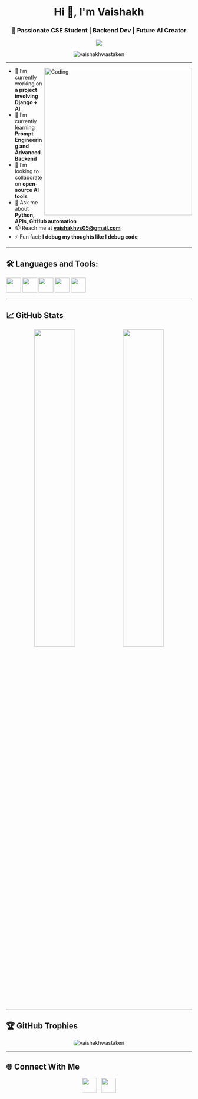 <h1 align="center">Hi 👋, I'm Vaishakh</h1>
<h3 align="center">🚀 Passionate CSE Student | Backend Dev | Future AI Creator</h3>

<p align="center">
  <img src="https://readme-typing-svg.herokuapp.com/?lines=Backend%20Developer;Python%20%7C%20Node.js%20Enthusiast;Building%20AI%20Projects;Lifelong%20Learner&center=true&width=500&height=45">
</p>

<p align="center">
  <img src="https://komarev.com/ghpvc/?username=vaishakhwastaken&label=Profile%20views&color=0e75b6&style=flat" alt="vaishakhwastaken" />
</p>

---

<img align="right" alt="Coding" width="400" src="https://cdn.dribbble.com/users/1162077/screenshots/3848914/programmer.gif" />

- 🔭 I’m currently working on **a project involving Django + AI**
- 🌱 I’m currently learning **Prompt Engineering and Advanced Backend**
- 👯 I’m looking to collaborate on **open-source AI tools**
- 💬 Ask me about **Python, APIs, GitHub automation**
- 📫 Reach me at **vaishakhvs05@gmail.com**
- ⚡ Fun fact: **I debug my thoughts like I debug code**

---

## 🛠️ Languages and Tools:
<p>
  <img src="https://cdn.jsdelivr.net/gh/devicons/devicon/icons/python/python-original.svg" width="40"/>
  <img src="https://cdn.jsdelivr.net/gh/devicons/devicon/icons/javascript/javascript-original.svg" width="40"/>
  <img src="https://cdn.jsdelivr.net/gh/devicons/devicon/icons/nodejs/nodejs-original.svg" width="40"/>
  <img src="https://cdn.jsdelivr.net/gh/devicons/devicon/icons/django/django-plain.svg" width="40"/>
  <img src="https://cdn.jsdelivr.net/gh/devicons/devicon/icons/git/git-original.svg" width="40"/>
</p>

---

## 📈 GitHub Stats
<p align="center">
  <img src="https://github-readme-stats.vercel.app/api?username=vaishakhwastaken&show_icons=true&theme=radical" width="47%" />
  <img src="https://github-readme-streak-stats.herokuapp.com?user=vaishakhwastaken&theme=radical" width="47%" />
</p>

---

## 🏆 GitHub Trophies
<p align="center"> 
  <img src="https://github-profile-trophy.vercel.app/?username=vaishakhwastaken&theme=darkhub&row=1&column=7" alt="vaishakhwastaken" />
</p>

---

## 🌐 Connect With Me

<p align="center">
  <a href="https://twitter.com/vaishakhvs05" target="_blank"><img src="https://cdn-icons-png.flaticon.com/512/733/733579.png" width="40"/></a>
  &nbsp;
  <a href="https://linkedin.com/in/vaishakh-v-s" target="_blank"><img src="https://cdn-icons-png.flaticon.com/512/174/174857.png" width="40"/></a>
</p>
